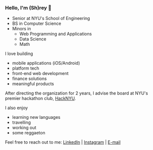 ### Hello, I'm (Sh)rey 👋

- Senior at NYU's School of Engineering
- BS in Computer Science
- Minors in
    - Web Programming and Applications
    - Data Science
    - Math

I love building 
- mobile applications (iOS/Android)
- platform tech
- front-end web development
- finance solutions
- meaningful products

After directing the organization for 2 years, I advise the board at NYU's premier hackathon club, [HackNYU](https://hacknyu.org/). 

I also enjoy 
- learning new languages
- travelling
- working out 
- some reggaeton

Feel free to reach out to me:
[LinkedIn](https://www.linkedin.com/in/shrey-kharbanda/) | [Instagram](https://www.instagram.com/rey_kbd/) | [E-mail](mailto:shrey.kharbanda@nyu.edu) 
